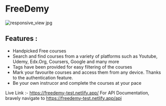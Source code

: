 # FreeDemy

![responsive_view jpg](https://user-images.githubusercontent.com/83178809/154023422-2fc5906a-7682-46ca-91de-c1600e519dc1.png)

## Features :
   - Handpicked Free courses 
   - Search and find courses from a variety of platforms such as Youtube, Udemy, Edx.Org, Coursers, Google and many more
   - Tags have been provided for easy filtering of the courses
   - Mark your favourite courses and access them from any device. Thanks to the authentication feature.
   - Be your own instrucor and complete the courses at your pace

Live Link :- https://freedemy-test.netlify.app/
For API Documentation, bravely navigate to https://freedemy-test.netlify.app/api

